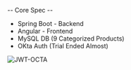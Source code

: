 -- Core Spec --
- Spring Boot - Backend
- Angular - Frontend
- MySQL DB (9 Categorized Products)
- OKta Auth (Trial Ended Almost)

![JWT-OCTA](https://github.com/smi-ishtiaque/application-config/assets/118915848/0bf78424-cbfc-4198-a82c-b8fa61eb3b79)

